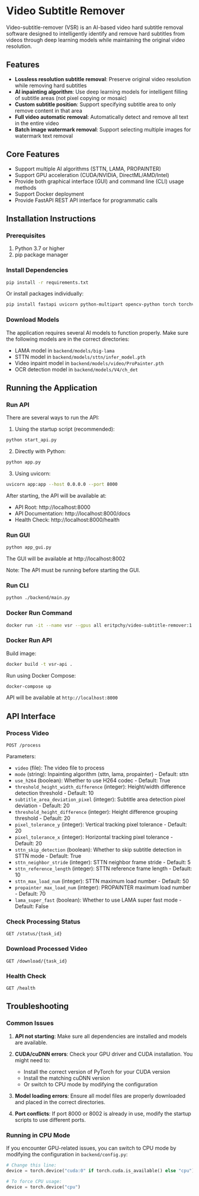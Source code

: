 # Video Subtitle Remover

Video-subtitle-remover (VSR) is an AI-based video hard subtitle removal software designed to intelligently identify and remove hard subtitles from videos through deep learning models while maintaining the original video resolution.

## Features

- **Lossless resolution subtitle removal**: Preserve original video resolution while removing hard subtitles
- **AI inpainting algorithm**: Use deep learning models for intelligent filling of subtitle areas (not pixel copying or mosaic)
- **Custom subtitle position**: Support specifying subtitle area to only remove content in that area
- **Full video automatic removal**: Automatically detect and remove all text in the entire video
- **Batch image watermark removal**: Support selecting multiple images for watermark text removal

## Core Features

- Support multiple AI algorithms (STTN, LAMA, PROPAINTER)
- Support GPU acceleration (CUDA/NVIDIA, DirectML/AMD/Intel)
- Provide both graphical interface (GUI) and command line (CLI) usage methods
- Support Docker deployment
- Provide FastAPI REST API interface for programmatic calls

## Installation Instructions

### Prerequisites

1. Python 3.7 or higher
2. pip package manager

### Install Dependencies

```bash
pip install -r requirements.txt
```

Or install packages individually:

```bash
pip install fastapi uvicorn python-multipart opencv-python torch torchvision paddlepaddle paddleocr
```

### Download Models

The application requires several AI models to function properly. Make sure the following models are in the correct directories:

- LAMA model in `backend/models/big-lama`
- STTN model in `backend/models/sttn/infer_model.pth`
- Video inpaint model in `backend/models/video/ProPainter.pth`
- OCR detection model in `backend/models/V4/ch_det`

## Running the Application

### Run API

There are several ways to run the API:

1. Using the startup script (recommended):
```bash
python start_api.py
```

2. Directly with Python:
```bash
python app.py
```

3. Using uvicorn:
```bash
uvicorn app:app --host 0.0.0.0 --port 8000
```

After starting, the API will be available at:
- API Root: http://localhost:8000
- API Documentation: http://localhost:8000/docs
- Health Check: http://localhost:8000/health

### Run GUI

```bash
python app_gui.py
```

The GUI will be available at http://localhost:8002

Note: The API must be running before starting the GUI.

### Run CLI

```bash
python ./backend/main.py
```

### Docker Run Command

```bash
docker run -it --name vsr --gpus all eritpchy/video-subtitle-remover:1.1.1-cuda11.8
```

### Docker Run API

Build image:

```bash
docker build -t vsr-api .
```

Run using Docker Compose:

```bash
docker-compose up
```

API will be available at `http://localhost:8000`

## API Interface

### Process Video

```
POST /process
```

Parameters:
- `video` (file): The video file to process
- `mode` (string): Inpainting algorithm (sttn, lama, propainter) - Default: sttn
- `use_h264` (boolean): Whether to use H264 codec - Default: True
- `threshold_height_width_difference` (integer): Height/width difference detection threshold - Default: 10
- `subtitle_area_deviation_pixel` (integer): Subtitle area detection pixel deviation - Default: 20
- `threshold_height_difference` (integer): Height difference grouping threshold - Default: 20
- `pixel_tolerance_y` (integer): Vertical tracking pixel tolerance - Default: 20
- `pixel_tolerance_x` (integer): Horizontal tracking pixel tolerance - Default: 20
- `sttn_skip_detection` (boolean): Whether to skip subtitle detection in STTN mode - Default: True
- `sttn_neighbor_stride` (integer): STTN neighbor frame stride - Default: 5
- `sttn_reference_length` (integer): STTN reference frame length - Default: 10
- `sttn_max_load_num` (integer): STTN maximum load number - Default: 50
- `propainter_max_load_num` (integer): PROPAINTER maximum load number - Default: 70
- `lama_super_fast` (boolean): Whether to use LAMA super fast mode - Default: False

### Check Processing Status

```
GET /status/{task_id}
```

### Download Processed Video

```
GET /download/{task_id}
```

### Health Check

```
GET /health
```

## Troubleshooting

### Common Issues

1. **API not starting**: Make sure all dependencies are installed and models are available.

2. **CUDA/cuDNN errors**: Check your GPU driver and CUDA installation. You might need to:
   - Install the correct version of PyTorch for your CUDA version
   - Install the matching cuDNN version
   - Or switch to CPU mode by modifying the configuration

3. **Model loading errors**: Ensure all model files are properly downloaded and placed in the correct directories.

4. **Port conflicts**: If port 8000 or 8002 is already in use, modify the startup scripts to use different ports.

### Running in CPU Mode

If you encounter GPU-related issues, you can switch to CPU mode by modifying the configuration in `backend/config.py`:
```python
# Change this line:
device = torch.device("cuda:0" if torch.cuda.is_available() else "cpu")

# To force CPU usage:
device = torch.device("cpu")
```